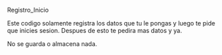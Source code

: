 Registro_Inicio

Este codigo solamente registra los datos que tu le pongas y luego te pide que inicies sesion.
Despues de esto te pedira mas datos y ya.

No se guarda o almacena nada. 